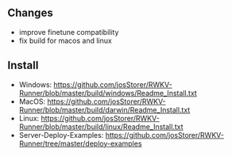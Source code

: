 ## Changes

- improve finetune compatibility
- fix build for macos and linux

## Install

- Windows: https://github.com/josStorer/RWKV-Runner/blob/master/build/windows/Readme_Install.txt
- MacOS: https://github.com/josStorer/RWKV-Runner/blob/master/build/darwin/Readme_Install.txt
- Linux: https://github.com/josStorer/RWKV-Runner/blob/master/build/linux/Readme_Install.txt
- Server-Deploy-Examples: https://github.com/josStorer/RWKV-Runner/tree/master/deploy-examples